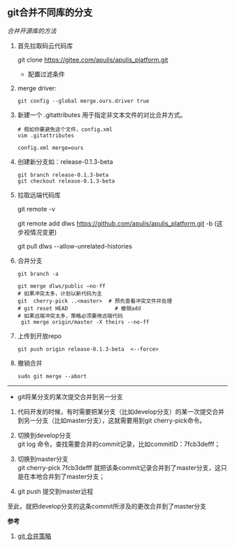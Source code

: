 git合并不同库的分支
--------------------------------------------------------------

*合并开源库的方法*

1. 首先拉取码云代码库

   git clone https://gitee.com/apulis/apulis_platform.git

    * 配置过滤条件
    
1. merge driver:

   `git config --global merge.ours.driver true`

2. 新建一个 .gitattributes 用于指定非文本文件的对比合并方式。
   ```
   # 假如你要避免这个文件，config.xml
   vim .gitattributes

   config.xml merge=ours

   ```

2. 创建新分支如：release-0.1.3-beta
   ```
   git branch release-0.1.3-beta
   git checkout release-0.1.3-beta 
   ```
3. 拉取远端代码库

   git remote -v

   git remote add dlws https://github.com/apulis/apulis_platform.git -b <public> (这步视情况变更)

   git pull dlws <public> --allow-unrelated-histories

4. 合并分支

   ```
   git branch -a 

   git merge dlws/public –no-ff 
   # 如果冲突太多，计划以新代码为主
   git  cherry-pick ..<master>  # 预先查看冲突文件并处理
   # git reset HEAD               # 撤销add
   # 如果远端冲突太多，策略必须要用远端代码
    git merge origin/master -X theirs --no-ff
   ```
5. 上传到开放repo
   
   `git push origin release-0.1.3-beta  <--force>`

6. 撤销合并

   `sudo git merge --abort`

---

* git将某分支的某次提交合并到另一分支

1. 代码开发的时候，有时需要把某分支（比如develop分支）的某一次提交合并到另一分支（比如master分支），这就需要用到git cherry-pick命令。

2. 切换到develop分支 <br>
   git log 命令，查找需要合并的commit记录，比如commitID：7fcb3defff；

3. 切换到master分支<br>
   git cherry-pick 7fcb3defff  就把该条commit记录合并到了master分支，这只是在本地合并到了master分支；

4. git push 提交到master远程 
 
至此，就把develop分支的这条commit所涉及的更改合并到了master分支

**参考**

1. [git 合并策略](https://blog.walterlv.com/post/git-merge-strategy.html#recursive)